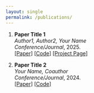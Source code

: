 ```yaml
---
layout: single
permalink: /publications/
---
```


1. **Paper Title 1**  
   *Author1, Author2, Your Name*  
   *Conference/Journal*, 2025.  
   [[Paper]](#) [[Code]](#) [[Project Page]](#)

2. **Paper Title 2**  
   *Your Name, Coauthor*  
   *Conference/Journal*, 2024.  
   [[Paper]](#) [[Code]](#)
